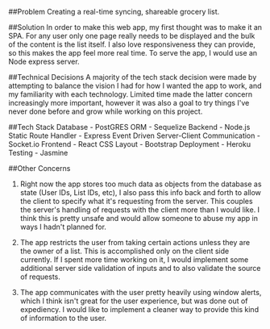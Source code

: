 ##Problem
Creating a real-time syncing, shareable grocery list.

##Solution
In order to make this web app, my first thought was to make it an SPA. For any user only one page really needs to be displayed and the bulk of the content is the list itself. I also love responsiveness they can provide, so this makes the app feel more real time. To serve the app, I would use an Node express server.

##Technical Decisions
A majority of the tech stack decision were made by attempting to balance the vision I had for how I wanted the app to work, and my familiarity with each technology. Limited time made the latter concern increasingly more important, however it was also a goal to try things I've never done before and grow while working on this project.

##Tech Stack
Database - PostGRES
ORM - Sequelize
Backend - Node.js
Static Route Handler - Express
Event Driven Server-Client Communication - Socket.io
Frontend - React
CSS Layout - Bootstrap
Deployment - Heroku
Testing - Jasmine

##Other Concerns
1. Right now the app stores too much data as objects from the database as state (User IDs, List IDs, etc), I also pass this info back and forth to allow the client to specify what it's requesting from the server. This couples the server's handling of requests with the client more than I would like. I think this is pretty unsafe and would allow someone to abuse my app in ways I hadn't planned for.

2. The app restricts the user from taking certain actions unless they are the owner of a list. This is accomplished only on the client side currently. If I spent more time working on it, I would implement some additional server side validation of inputs and to also validate the source of requests.

3. The app communicates with the user pretty heavily using window alerts, which I think isn't great for the user experience, but was done out of expediency. I would like to implement a cleaner way to provide this kind of information to the user.
